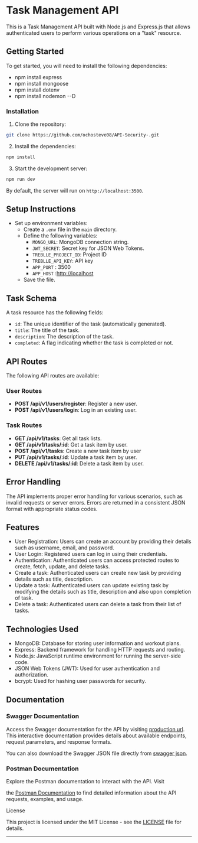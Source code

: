 # Task Management API

This is a  Task Management API built with Node.js and Express.js that allows authenticated users to perform various operations on a "task" resource.

## Getting Started

To get started, you will need to install the following dependencies:

- npm install express
- npm install mongoose
- npm install dotenv
- npm install nodemon --D

### Installation

1. Clone the repository:

```bash
git clone https://github.com/ochosteve08/API-Security-.git
```

2. Install the dependencies:

```bash
npm install
```

3. Start the development server:

```bash
npm run dev
```

By default, the server will run on `http://localhost:3500`.

## Setup Instructions

- Set up environment variables:
  - Create a `.env` file in the `main` directory.
  - Define the following variables:
    - `MONGO_URL`: MongoDB connection string.
    - `JWT_SECRET`: Secret key for JSON Web Tokens.
    - `TREBLLE_PROJECT_ID`: Project ID
    - `TREBLLE_API_KEY`: API key
    - `APP_PORT` : 3500
    - `APP_HOST` :[http://localhost](http://localhost)
  - Save the file.

## Task Schema

A task resource has the following fields:

- `id`: The unique identifier of the task (automatically generated).
- `title`: The title of the task.
- `description`: The description of the task.
- `completed`: A flag indicating whether the task is completed or not.

## API Routes

The following API routes are available:

### User Routes

- **POST /api/v1/users/register**: Register a new user.
- **POST /api/v1/users/login**: Log in an existing user.

### Task Routes

- **GET /api/v1/tasks**: Get all task lists.
- **GET /api/v1/tasks/:id**: Get a task item by user.
- **POST /api/v1/tasks**: Create a new task item by user
- **PUT /api/v1/tasks/:id**: Update a task item by user.
- **DELETE /api/v1/tasks/:id**: Delete a task item by user.

## Error Handling

The API implements proper error handling for various scenarios, such as invalid requests or server errors. Errors are returned in a consistent JSON format with appropriate status codes.

## Features

- User Registration: Users can create an account by providing their details such as username, email, and password.
- User Login: Registered users can log in using their credentials.
- Authentication: Authenticated users can access protected routes to create, fetch, update, and delete tasks.
- Create a task: Authenticated users can create new task by providing details such as title, description.
- Update a task: Authenticated users can update existing task by modifying the details such as title, description and also upon completion of task.
- Delete a task: Authenticated users can delete a task from their list of tasks.

## Technologies Used

- MongoDB: Database for storing user information and workout plans.
- Express: Backend framework for handling HTTP requests and routing.
- Node.js: JavaScript runtime environment for running the server-side code.
- JSON Web Tokens (JWT): Used for user authentication and authorization.
- bcrypt: Used for hashing user passwords for security.

## Documentation

### Swagger Documentation

Access the Swagger documentation for the API by visiting [production url](https://task-management-16d6.onrender.com/api/v1/docs/). This interactive documentation provides details about available endpoints, request parameters, and response formats.

You can also download the Swagger JSON file directly from [swagger json](https://task-management-16d6.onrender.com/api/v1/docs/.json).

### Postman Documentation

Explore the Postman documentation to interact with the API. Visit

the [Postman Documentation](https://documenter.getpostman.com/view/25943148/2s9YeEcsJm) to find detailed information about the API requests, examples, and usage.

License

This project is licensed under the MIT License - see the [LICENSE](LICENSE) file for details.

---
